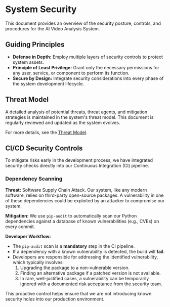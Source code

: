 # System Security

This document provides an overview of the security posture, controls, and procedures for the AI Video Analysis System.

## Guiding Principles

- **Defense in Depth:** Employ multiple layers of security controls to protect system assets.
- **Principle of Least Privilege:** Grant only the necessary permissions for any user, service, or component to perform its function.
- **Secure by Design:** Integrate security considerations into every phase of the system development lifecycle.

## Threat Model

A detailed analysis of potential threats, threat agents, and mitigation strategies is maintained in the system's threat model. This document is regularly reviewed and updated as the system evolves.

For more details, see the [Threat Model](security/threat_model.md).

## CI/CD Security Controls

To mitigate risks early in the development process, we have integrated security checks directly into our Continuous Integration (CI) pipeline.

### Dependency Scanning

**Threat:** Software Supply Chain Attack. Our system, like any modern software, relies on third-party open-source packages. A vulnerability in one of these dependencies could be exploited by an attacker to compromise our system.

**Mitigation:** We use `pip-audit` to automatically scan our Python dependencies against a database of known vulnerabilities (e.g., CVEs) on every commit.

**Developer Workflow:**

- The `pip-audit` scan is a **mandatory** step in the CI pipeline.
- If a dependency with a known vulnerability is detected, the build will **fail**.
- Developers are responsible for addressing the identified vulnerability, which typically involves:
  1. Upgrading the package to a non-vulnerable version.
  2. Finding an alternative package if a patched version is not available.
  3. In rare, well-justified cases, a vulnerability can be temporarily ignored with a documented risk acceptance from the security team.

This proactive control helps ensure that we are not introducing known security holes into our production environment.
